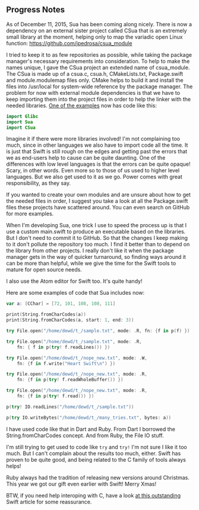 Progress Notes
--------------

As of December 11, 2015, Sua has been coming along nicely. There is now a
dependency on an external sister project called CSua that is an extremely
small library at the moment, helping only to map the variadic open Linux
function: https://github.com/jpedrosa/csua_module

I tried to keep it to as few repositories as possible, while taking the package
manager's necessary requirements into consideration. To help to make the names
unique, I gave the CSua project an extended name of csua_module. The CSua is
made up of a csua.c, csua.h, CMakeLists.txt, Package.swift and module.modulemap
files only. CMake helps to build it and install the files into /usr/local for
system-wide reference by the package manager. The problem for now with external
module dependencies is that we have to keep importing them into the project
files in order to help the linker with the needed libraries. [One of the examples](../examples/file_and_io/Sources/main.swift)
now has code like this:

```swift
import Glibc
import Sua
import CSua
```

Imagine it if there were more libraries involved! I'm not complaining too much,
since in other languages we also have to import code all the time. It is just
that Swift is still rough on the edges and getting past the errors that we as
end-users help to cause can be quite daunting. One of the differences with low
level languages is that the errors can be quite opaque! Scary, in other words.
Even more so to those of us used to higher level languages. But we also get used
to it as we go. Power comes with great responsibility, as they say.

If you wanted to create your own modules and are unsure about how to get the
needed files in order, I suggest you take a look at all the Package.swift files
these projects have scattered around. You can even search on GitHub for more
examples.

When I'm developing Sua, one trick I use to speed the process up is that I use a
custom main.swift to produce an executable based on the libraries. But I don't
need to commit it to GitHub. So that the changes I keep making to it don't
pollute the repository too much. I find it better than to depend on the library
from other projects. I really don't like it when the package manager gets in the
way of quicker turnaround, so finding ways around it can be more than helpful,
while we give the time for the Swift tools to mature for open source needs.

I also use the Atom editor for Swift too. It's quite handy!

Here are some examples of code that Sua includes now:

```swift
var a: [CChar] = [72, 101, 108, 108, 111]

print(String.fromCharCodes(a))
print(String.fromCharCodes(a, start: 1, end: 3))

try File.open("/home/dewd/t_/sample.txt", mode: .R, fn: {f in p(f) })

try File.open("/home/dewd/t_/sample.txt", mode: .R,
    fn: { f in p(try! f.readLines()) })

try File.open("/home/dewd/t_/nope_new.txt", mode: .W,
    fn: {f in f.write("Heart Swift\n") })

try File.open("/home/dewd/t_/nope_new.txt", mode: .R,
    fn: {f in p(try! f.readWholeBuffer()) })

try File.open("/home/dewd/t_/nope_new.txt", mode: .R,
    fn: {f in p(try! f.read()) })

p(try! IO.readLines("/home/dewd/t_/sample.txt"))

p(try IO.writeBytes("/home/dewd/t_/many_tries.txt", bytes: a))
```

I have used code like that in Dart and Ruby. From Dart I borrowed the
String.fromCharCodes concept. And from Ruby, the File IO stuff.

I'm still trying to get used to code like ```try``` and ```try!``` I'm not sure
I like it too much. But I can't complain about the results too much, either.
Swift has proven to be quite good, and being related to the C family of tools
always helps!

Ruby always had the tradition of releasing new versions around Christmas. This
year we got our gift even earlier with Swift! Merry Xmas!

BTW, if you need help interoping with C, have a look [at this outstanding](https://github.com/apple/swift/blob/8d9ef80304d7b36e13619ea50e6e76f3ec9221ba/docs/proposals/C%20Pointer%20Interop%20Language%20Model.rst) Swift
article for some reassurance.
